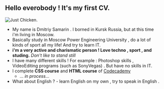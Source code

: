 ## Hello everobody ! It's my first CV.
![Just Chicken](https://i.imgur.com/HnrynhC.jpg).
* My name is Dmitriy Samarin . I borned in Kursk Russia, but at this time i'm living in Moscow.
* Basically study in Moscow Power Engineering University , do a lot of kinds of sport all my life! And try to learn IT.
* __i'm a very active and charismatic person ! Love techno , sport , and studing.__ _Don't like to stand still_
* I have many different skills ! For example : Photoshop skills , VideoEditing programs (such as SonyVegas) . But have no skills in IT. 
*  I complete __CSS course__ and __HTML course__ of [Codecademy](https://www.codecademy.com/profiles/nightrunner99139416850)   
   * ... _in process_...
* What about English ? - learn English on my own , try to speak in English .
